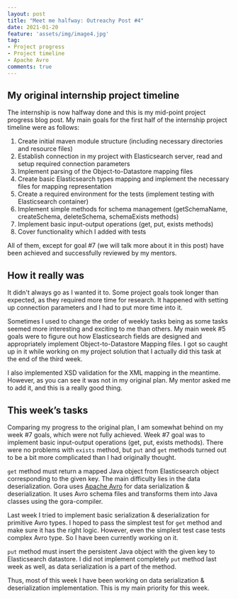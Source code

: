 ```yaml
---
layout: post
title: "Meet me halfway: Outreachy Post #4"
date: 2021-01-20
feature: 'assets/img/image4.jpg'
tag:
- Project progress
- Project timeline
- Apache Avro 
comments: true
---
```



## My original internship project timeline
The internship is now halfway done and this is my mid-point project progress blog post. My main goals for the first half of the internship project timeline were as follows:

1. Create initial maven module structure (including necessary directories and resource files)
2. Establish connection in my project with Elasticsearch server, read and setup required connection parameters
3. Implement parsing of the Object-to-Datastore mapping files
4. Create basic Elasticsearch types mapping and implement the necessary files for mapping representation
5. Create a required environment for the tests (implement testing with Elasticsearch container)
6. Implement simple methods for schema management (getSchemaName, createSchema, deleteSchema, schemaExists methods)
7. Implement basic input-output operations (get, put, exists methods)
8. Cover functionality which I added with tests

All of them, except for goal #7 (we will talk more about it in this post) have been achieved and successfully reviewed by my mentors.

## How it really was
It didn't always go as I wanted it to. Some project goals took longer than expected, as they required more time for research. It happened with setting up connection parameters and I had to put more time into it.

Sometimes I used to change the order of weekly tasks being as some tasks seemed more interesting and exciting to me than others. My main week #5 goals were to figure out how Elasticsearch fields are designed and appropriately implement Object-to-Datastore Mapping files. I got so caught up in it while working on my project solution that I actually did this task at the end of the third week.

I also implemented XSD validation for the XML mapping in the meantime. However, as you can see it was not in my original plan. My mentor asked me to add it, and this is a really good thing.

## This week’s tasks
Comparing my progress to the original plan, I am somewhat behind on my week #7 goals, which were not fully achieved. Week #7 goal was to implement basic input-output operations (get, put, exists methods). There were no problems with `exists` method, but `put` and `get` methods turned out to be a bit more complicated than I had originally thought.

`get` method must return a mapped Java object from Elasticsearch object corresponding to the given key. The main difficulty lies in the data deserialization. Gora uses <a href="https://avro.apache.org/docs/1.8.1/spec.html">Apache Avro</a> for data serialization & deserialization. It uses Avro schema files and transforms them into Java classes using the gora-compiler. 

Last week I tried to implement basic serialization & deserialization for primitive Avro types. I hoped to pass the simplest test for `get` method and make sure it has the right logic. However, even the simplest test case tests complex Avro type. So I have been currently working on it.

`put` method must insert the persistent Java object with the given key to Elasticsearch datastore. I did not implement completely `put` method last week as well, as data serialization is a part of the method. 

Thus, most of this week I have been working on data serialization & deserialization implementation. This is my main priority for this week.
